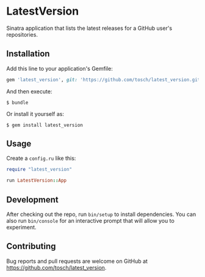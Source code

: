 # LatestVersion

Sinatra application that lists the latest releases for a GitHub user's repositories.

## Installation

Add this line to your application's Gemfile:

```ruby
gem 'latest_version', git: 'https://github.com/tosch/latest_version.git'
```

And then execute:

    $ bundle

Or install it yourself as:

    $ gem install latest_version

## Usage

Create a `config.ru` like this:

```ruby
require "latest_version"

run LatestVersion::App
```

## Development

After checking out the repo, run `bin/setup` to install dependencies. You can also run `bin/console` for an interactive prompt that will allow you to experiment.

## Contributing

Bug reports and pull requests are welcome on GitHub at https://github.com/tosch/latest_version.
